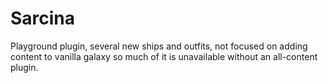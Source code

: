 # Sarcina

Playground plugin, several new ships and outfits, not focused on adding content to vanilla galaxy so much of it is unavailable without an all-content plugin.
